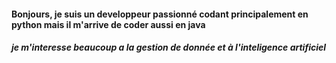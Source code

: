 #### Bonjours, je suis un developpeur passionné codant principalement en **python** mais il m'arrive de coder aussi en **java**
##### je m'interesse beaucoup a la gestion de donnée et à l'inteligence artificiel

